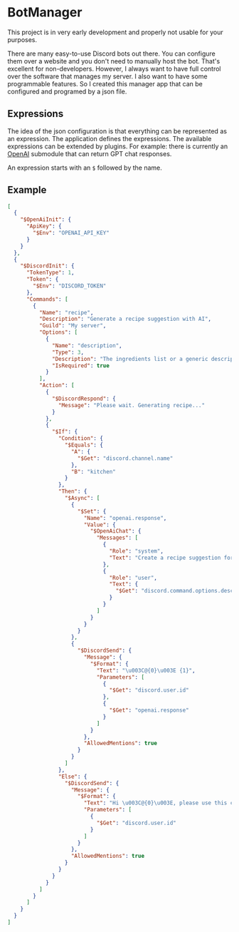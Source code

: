 # BotManager

This project is in very early development and properly not usable for your purposes.

There are many easy-to-use Discord bots out there. You can configure them over a website and you don't need to manually 
host the bot. That's excellent for non-developers. However, I always want to have full control over the software that
manages my server. I also want to have some programmable features. So I created this manager app that can be configured
and programed by a json file.

## Expressions

The idea of the json configuration is that everything can be represented as an expression. The application defines the
expressions. The available expressions can be extended by plugins. For example: there is currently an 
[OpenAI](https://openai.com/) submodule that can return GPT chat responses.

An expression starts with an `$` followed by the name.

## Example

```json
[
  {
    "$OpenAiInit": {
      "ApiKey": {
        "$Env": "OPENAI_API_KEY"
      }
    }
  },
  {
    "$DiscordInit": {
      "TokenType": 1,
      "Token": {
        "$Env": "DISCORD_TOKEN"
      },
      "Commands": [
        {
          "Name": "recipe",
          "Description": "Generate a recipe suggestion with AI",
          "Guild": "My server",
          "Options": [
            {
              "Name": "description",
              "Type": 3,
              "Description": "The ingredients list or a generic description",
              "IsRequired": true
            }
          ],
          "Action": [
            {
              "$DiscordRespond": {
                "Message": "Please wait. Generating recipe..."
              }
            },
            {
              "$If": {
                "Condition": {
                  "$Equals": {
                    "A": {
                      "$Get": "discord.channel.name"
                    },
                    "B": "kitchen"
                  }
                },
                "Then": {
                  "$Async": [
                    {
                      "$Set": {
                        "Name": "openai.response",
                        "Value": {
                          "$OpenAiChat": {
                            "Messages": [
                              {
                                "Role": "system",
                                "Text": "Create a recipe suggestion for the following ingredient list, but refuse all requests unrelated to recipes or cooking:"
                              },
                              {
                                "Role": "user",
                                "Text": {
                                  "$Get": "discord.command.options.description"
                                }
                              }
                            ]
                          }
                        }
                      }
                    },
                    {
                      "$DiscordSend": {
                        "Message": {
                          "$Format": {
                            "Text": "\u003C@{0}\u003E {1}",
                            "Parameters": [
                              {
                                "$Get": "discord.user.id"
                              },
                              {
                                "$Get": "openai.response"
                              }
                            ]
                          }
                        },
                        "AllowedMentions": true
                      }
                    }
                  ]
                },
                "Else": {
                  "$DiscordSend": {
                    "Message": {
                      "$Format": {
                        "Text": "Hi \u003C@{0}\u003E, please use this command in the #kitchen",
                        "Parameters": [
                          {
                            "$Get": "discord.user.id"
                          }
                        ]
                      }
                    },
                    "AllowedMentions": true
                  }
                }
              }
            }
          ]
        }
      ]
    }
  }
]
```